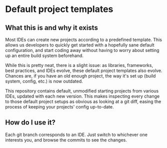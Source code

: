 # Default project templates

## What this is and why it exists

Most IDEs can create new projects according to a predefined template. This allows us developers to quickly get started with a hopefully sane default configuration, and start coding away without having to worry about setting up an entire build system beforehand.

While this is pretty neat, there is a slight issue: as libraries, frameworks, best practices, and IDEs evolve, these default project templates also evolve. Chances are, if you have an old enough project, the way it's set up (build system, config, etc.) is now outdated.

This repository contains default, unmodified starting projects from various IDEs, updated with each new version. This makes inspecting every change to those default project setups as obvious as looking at a git diff, easing the process of keeping your projects' config up-to-date.

## How do I use it?

Each git branch corresponds to an IDE. Just switch to whichever one interests you, and browse the commits to see the changes.